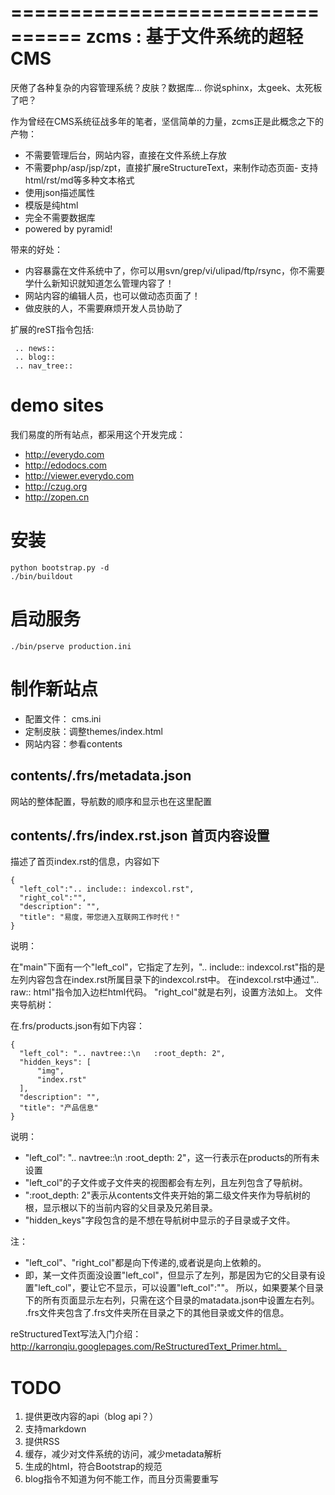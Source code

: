 ================================
zcms : 基于文件系统的超轻CMS
================================

厌倦了各种复杂的内容管理系统？皮肤？数据库... 你说sphinx，太geek、太死板了吧？

作为曾经在CMS系统征战多年的笔者，坚信简单的力量，zcms正是此概念之下的产物：

- 不需要管理后台，网站内容，直接在文件系统上存放
- 不需要php/asp/jsp/zpt，直接扩展reStructureText，来制作动态页面- 支持html/rst/md等多种文本格式
- 使用json描述属性
- 模版是纯html
- 完全不需要数据库
- powered by pyramid!

带来的好处：

- 内容暴露在文件系统中了，你可以用svn/grep/vi/ulipad/ftp/rsync，你不需要学什么新知识就知道怎么管理内容了！
- 网站内容的编辑人员，也可以做动态页面了！
- 做皮肤的人，不需要麻烦开发人员协助了

扩展的reST指令包括:

     .. news::
     .. blog::
     .. nav_tree::


demo sites
===========
我们易度的所有站点，都采用这个开发完成：

- http://everydo.com
- http://edodocs.com
- http://viewer.everydo.com
- http://czug.org
- http://zopen.cn

安装
====================

    python bootstrap.py -d
    ./bin/buildout

启动服务
=======================

    ./bin/pserve production.ini

制作新站点
=================
- 配置文件： cms.ini
- 定制皮肤：调整themes/index.html
- 网站内容：参看contents

contents/.frs/metadata.json
--------------------------------------------
网站的整体配置，导航数的顺序和显示也在这里配置

contents/.frs/index.rst.json 首页内容设置
-------------------------------------------------
描述了首页index.rst的信息，内容如下
 
    {
      "left_col":".. include:: indexcol.rst",
      "right_col":"",
      "description": "",
      "title": "易度，带您进入互联网工作时代！"
    }

说明：

在"main"下面有一个"left_col"，它指定了左列，".. include:: indexcol.rst"指的是左列内容包含在index.rst所属目录下的indexcol.rst中。
在indexcol.rst中通过".. raw:: html"指令加入边栏html代码。
"right_col"就是右列，设置方法如上。
文件夹导航树：

在.frs/products.json有如下内容：

    {
      "left_col": ".. navtree::\n   :root_depth: 2",
      "hidden_keys": [
          "img",
          "index.rst"
      ],
      "description": "",
      "title": "产品信息"
    }

说明：

- "left_col": ".. navtree::\n :root_depth: 2"，这一行表示在products的所有未设置
- "left_col"的子文件或子文件夹的视图都会有左列，且左列包含了导航树。 
- ":root_depth: 2"表示从contents文件夹开始的第二级文件夹作为导航树的根，显示根以下的当前内容的父目录及兄弟目录。
- "hidden_keys"字段包含的是不想在导航树中显示的子目录或子文件。

注：

- "left_col"、"right_col"都是向下传递的,或者说是向上依赖的。
- 即，某一文件页面没设置"left_col"，但显示了左列，那是因为它的父目录有设置"left_col"，要让它不显示，可以设置"left_col":""。 所以，如果要某个目录下的所有页面显示左右列，只需在这个目录的matadata.json中设置左右列。
.frs文件夹包含了.frs文件夹所在目录之下的其他目录或文件的信息。

reStructuredText写法入门介绍：http://karronqiu.googlepages.com/ReStructuredText_Primer.html。

TODO
================
1. 提供更改内容的api（blog api？）
2. 支持markdown
3. 提供RSS
4. 缓存，减少对文件系统的访问，减少metadata解析
5. 生成的html，符合Bootstrap的规范
6. blog指令不知道为何不能工作，而且分页需要重写
